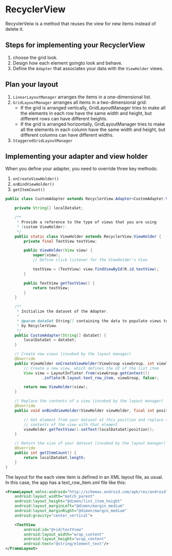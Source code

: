 # RecyclerView

RecyvlerVeiw is a method that reuses the view for new items instead of delete it.

## Steps for implementing your RecyclerView

1. choose the grid look.
2. Design how each element goingto look and behave.
3. Define the `Adapter` that associates your data with the `ViewHolder` views.

## Plan your layout

1. `LinearLayoutManager` arranges the items in a one-dimensional list.
2. `GridLayoutManager` arranges all items in a two-dimensional grid:
    - If the grid is arranged vertically, GridLayoutManager tries to make all the elements in each row have the same width and height, but different rows can have different heights.
    - If the grid is arranged horizontally, GridLayoutManager tries to make all the elements in each column have the same width and height, but different columns can have different widths.
3. `StaggeredGridLayoutManager`

## Implementing your adapter and view holder

When you define your adapter, you need to override three key methods:

1. `onCreateViewHolder()`
2. `onBindViewHolder()`
3. `getItemCount()`


```java
public class CustomAdapter extends RecyclerView.Adapter<CustomAdapter.ViewHolder> {

    private String[] localDataSet;

    /**
     * Provide a reference to the type of views that you are using
     * (custom ViewHolder).
     */
    public static class ViewHolder extends RecyclerView.ViewHolder {
        private final TextView textView;

        public ViewHolder(View view) {
            super(view);
            // Define click listener for the ViewHolder's View

            textView = (TextView) view.findViewById(R.id.textView);
        }

        public TextView getTextView() {
            return textView;
        }
    }

    /**
     * Initialize the dataset of the Adapter.
     *
     * @param dataSet String[] containing the data to populate views to be used
     * by RecyclerView.
     */
    public CustomAdapter(String[] dataSet) {
        localDataSet = dataSet;
    }

    // Create new views (invoked by the layout manager)
    @Override
    public ViewHolder onCreateViewHolder(ViewGroup viewGroup, int viewType) {
        // Create a new view, which defines the UI of the list item
        View view = LayoutInflater.from(viewGroup.getContext())
                .inflate(R.layout.text_row_item, viewGroup, false);

        return new ViewHolder(view);
    }

    // Replace the contents of a view (invoked by the layout manager)
    @Override
    public void onBindViewHolder(ViewHolder viewHolder, final int position) {

        // Get element from your dataset at this position and replace the
        // contents of the view with that element
        viewHolder.getTextView().setText(localDataSet[position]);
    }

    // Return the size of your dataset (invoked by the layout manager)
    @Override
    public int getItemCount() {
        return localDataSet.length;
    }
}
```

The layout for the each view item is defined in an XML layout file, as usual. In this case, the app has a text_row_item.xml file like this:

```xml
<FrameLayout xmlns:android="http://schemas.android.com/apk/res/android"
    android:layout_width="match_parent"
    android:layout_height="@dimen/list_item_height"
    android:layout_marginLeft="@dimen/margin_medium"
    android:layout_marginRight="@dimen/margin_medium"
    android:gravity="center_vertical">

    <TextView
        android:id="@+id/textView"
        android:layout_width="wrap_content"
        android:layout_height="wrap_content"
        android:text="@string/element_text"/>
</FrameLayout>
```
